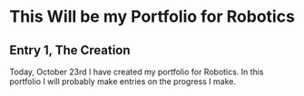 # This Will be my Portfolio for Robotics #

## Entry 1, The Creation ##

Today, October 23rd I have created my portfolio for Robotics.
In this portfolio I will probably make entries on the progress I make.
